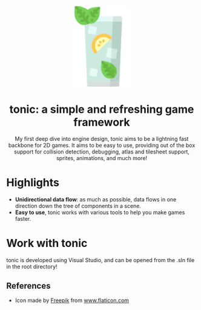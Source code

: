 

<div align="center">
  <img src="images/tonic_cropped.png" width="150" height="auto" marginLeft="20px"/>

  <h1>tonic: a simple and refreshing game framework</h1>

  My first deep dive into engine design, tonic aims to be a lightning fast backbone for 2D games. It aims to be easy to use, providing out of the box support for collision detection, debugging, atlas and tilesheet support, sprites, animations, and much more! 
</div>

# Highlights
- **Unidirectional data flow**: as much as possible, data flows in one direction down the tree of components in a scene. 
- **Easy to use**, tonic works with various tools to help you make games faster. 

# Work with tonic

tonic is developed using Visual Studio, and can be opened from the .sln file in the root directory!

## References 

- <div>Icon made by <a href="https://www.freepik.com" title="Freepik">Freepik</a> from <a href="https://www.flaticon.com/" title="Flaticon">www.flaticon.com</a></div>
